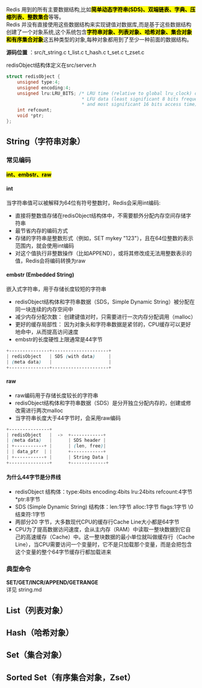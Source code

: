 Redis 用到的所有主要数据结构,比如<mark>**简单动态字符串(SDS)、双端链表、字典、压缩列表、整数集合**</mark>等等。<br>
 Redis 并没有直接使用这些数据结构来实现键值对数据库,而是基于这些数据结构创建了一个对象系统,这个系统包含<mark>**字符串对象、列表对象、哈希对象、集合对象和有序集合对象**</mark>这五种类型的对象,每种对象都用到了至少一种前面的数据结构。<br>
 
**源码位置** ：src/t_string.c t_list.c t_hash.c t_set.c t_zset.c<br>

redisObject结构体定义在src/server.h
```c
struct redisObject {
    unsigned type:4;
    unsigned encoding:4;
    unsigned lru:LRU_BITS; /* LRU time (relative to global lru_clock) or
                            * LFU data (least significant 8 bits frequency
                            * and most significant 16 bits access time). */
    int refcount;
    void *ptr;
};
```

## String（字符串对象）
### 常见编码
<mark>**int、embstr、raw**</mark>

#### int
当字符串值可以被解释为64位有符号整数时，Redis会采用int编码:
- 直接将整数值存储在redisObject结构体中，不需要额外分配内存空间存储字符串
- 最节省内存的编码方式
- 存储的字符串是整数形式（例如，SET mykey "123"），且在64位整数的表示范围内，就会使用int编码
- 对这个值执行非整数操作（比如APPEND），或将其修改成无法用整数表示的值，Redis会将编码转换为raw

#### embstr (Embedded String)
嵌入式字符串，用于存储长度较短的字符串
- redisObject结构体和字符串数据（SDS，Simple Dynamic String）被分配在同一块连续的内存空间中
- 减少内存分配次数： 创建键值对时，只需要进行一次内存分配调用（malloc）
- 更好的缓存局部性： 因为对象头和字符串数据是紧邻的，CPU缓存可以更好地命中，从而提高访问速度
- embstr的长度硬性上限通常是44字节

```css
+---------------+---------------------+
| redisObject   | SDS (with data)     |
| (meta data)   |                     |
+---------------+---------------------+
```
#### raw
- raw编码用于存储长度较长的字符串
- redisObject结构体和字符串数据（SDS）是分开独立分配内存的，创建或修改需进行两次malloc
- 当字符串长度大于44字节时，会采用raw编码
```css
+---------------+
| redisObject   |  ->  +------------+
| (meta data)   |      | SDS header |
| +-----------+ |      | (len, free)|
| | data_ptr  | |      +------------+
| +-----------+ |      | String Data |
+---------------+      +-------------+
```


####  为什么44字节是分界线
- redisObject 结构体：type:4bits  encoding:4bits lru:24bits refcount:4字节 *ptr:8字节
- SDS (Simple Dynamic String) 结构体：len:1字节 alloc:1字节 flags:1字节 \0 结束符:1字节
- 两部分20 字节，大多数现代CPU的缓存行Cache Line大小都是64字节
- CPU为了提高数据访问速度，会从主内存（RAM）中读取一整块数据到它自己的高速缓存（Cache）中。这一整块数据的最小单位就叫做缓存行（Cache Line），当CPU需要访问一个变量时，它不是只加载那个变量，而是会把包含这个变量的整个64字节缓存行都加载进来
### 典型命令
**SET/GET/INCR/APPEND/GETRANGE** <br>
详见 string.md

## List（列表对象）


## Hash（哈希对象）


## Set（集合对象）


## Sorted Set（有序集合对象，Zset）
